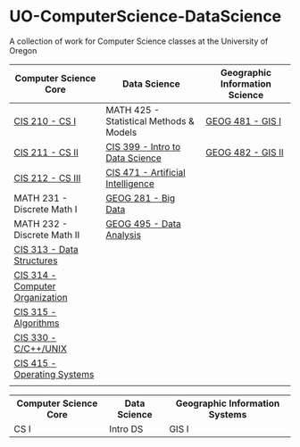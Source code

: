# UO-ComputerScience-DataScience
A collection of work for Computer Science classes at the University of Oregon

| Computer Science Core            | Data Science                     | Geographic Information Science   |
| -------------------------------- | -------------------------------- | -------------------------------- |
| [CIS 210 - CS I](https://github.com/noahtigner/UO-ComputerScience-DataScience/tree/master/CIS%20210%20-%20CS%20I) | MATH 425 - Statistical Methods & Models | [GEOG 481 - GIS I](https://github.com/noahtigner/UO-ComputerScience-DataScience/tree/master/GEOG%20481%20-%20Geographic%20Information%20Systems%20I) | <!--  -->
| [CIS 211 - CS II](https://github.com/noahtigner/UO-ComputerScience-DataScience/tree/master/CIS%20211%20-%20CS%20II) | [CIS 399 - Intro to Data Science](https://github.com/noahtigner/UO-ComputerScience-DataScience/tree/master/CIS%20399%20-%20Data%20Science) | [GEOG 482 - GIS II](https://github.com/noahtigner/UO-ComputerScience-DataScience/tree/master/GEOG%20482%20-%20Geographic%20Information%20Systems%20II) | <!--  -->
| [CIS 212 - CS III](https://github.com/noahtigner/UO-ComputerScience-DataScience/tree/master/CIS%20212%20-%20CS%20III) | [CIS 471 - Artificial Intelligence](https://github.com/noahtigner/UO-ComputerScience-DataScience/tree/master/CIS%20471%20-%20Artificial%20Intelligence) | | <!--  -->
| MATH 231 - Discrete Math I | [GEOG 281 - Big Data](https://github.com/noahtigner/UO-ComputerScience-DataScience/tree/master/GEOG%20281%20-%20Big%20Data) | | <!--  -->
| MATH 232 - Discrete Math II | [GEOG 495 - Data Analysis](https://github.com/noahtigner/UO-ComputerScience-DataScience/tree/master/GEOG%20495%20-%20Data%20Analysis) | | <!--  -->
| [CIS 313 - Data Structures](https://github.com/noahtigner/UO-ComputerScience-DataScience/tree/master/CIS%20313%20-%20Data%20Structures) | | | <!--  -->
| [CIS 314 - Computer Organization](https://github.com/noahtigner/UO-ComputerScience-DataScience/tree/master/CIS%20314%20-%20Computer%20Organization) | | | <!--  -->
| [CIS 315 - Algorithms](https://github.com/noahtigner/UO-ComputerScience-DataScience/tree/master/CIS%20315%20-%20Algorithms) | | | <!--  -->
| [CIS 330 - C/C++/UNIX](https://github.com/noahtigner/UO-ComputerScience-DataScience/tree/master/CIS%20330%20-%20C%2C%20C%2B%2B%2C%20UNIX) | | | <!--  -->
| [CIS 415 - Operating Systems](https://github.com/noahtigner/UO-ComputerScience-DataScience/tree/master/CIS%20415%20-%20Operating%20Systems) | | | <!--  -->
|                                  |                                  | | <!--  -->


<table>
	<tr>
		<th>Computer Science Core</th>
		<th>Data Science</th>
		<th>Geographic Information Systems</th>
	</tr>
	<tr>
		<td>CS I</td>
		<td> Intro DS</td>
		<td>GIS I</td>
	</tr>
</table>
